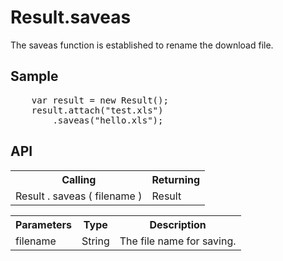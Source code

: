 <H1>Result.saveas</H1>

The saveas function is established to rename the download file.

<h2>Sample</h2>
<pre>
	var result = new Result();
	result.attach("test.xls")
		.saveas("hello.xls");
</pre>

<h2>API</h2>

<table>
<tr><th>Calling</th><th>Returning</th></tr>
<tr><td>Result . saveas ( filename )</td><td>Result</td></tr>
</table>

<table>
<tr><th>Parameters</th><th>Type</th><th>Description</th></tr>
<tr><td>filename</td><td>String</td><td>The file name for saving.</td></tr>
</table>

